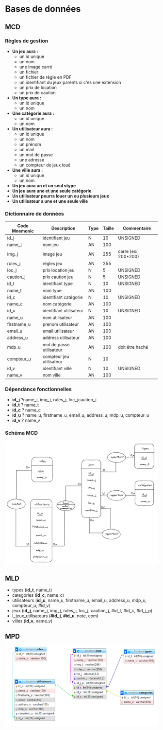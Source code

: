 
# Bases de données
## MCD
### Règles de gestion
+ **Un jeu aura :**
   * un id unique
   * un nom
   * une image carré
   * un fichier
   * un fichier de règle en PDF
   * un identifiant du jeux parents si c'es une extension
   * un prix de location
   * un prix de caution
+ **Un type aura :**
   * un id unique
   * un nom
+ **Une catégorie aura :**
   * un id unique
   * un nom
+ **Un utilisateur aura :**
   * un id unique
   * un nom
   * un prénom
   * un mail
   * un mot de passe
   * une adresse
   * un compteur de jeux loué
+ **Une ville aura :**
   * un id unique
   * un nom
+ **Un jeu aura un et un seul stype**
+ **Un jeu aura une et une seule catégorie**
+ **Un utilisateur pourra louer un ou plusieurs jeux**
+ **Un utilisateur a une et une seule ville**

### Dictionnaire de données
| **Code Mnemonic** | **Description**          | **Type** | **Taille** | **Commentaire**     |
|-------------------|--------------------------|----------|------------|---------------------|
|id_j               | identifiant jeu          | N        | 10         | UNSIGNED            |
|name_j             | nom jeu                  | AN       | 100        |                     |
|img_j              | image jeu                | AN       | 255        | carre (ex: 200*200) |
|rules_j            | règles jeu               | AN       | 255        |                     |
|loc_j              | prix location jeu        | N        | 5          | UNSIGNED            |
|caution_j          | prix caution  jeu        | N        | 5          | UNSIGNED            |
|id_t               | identifiant type         | N        | 10         | UNSIGNED            |
|name_t             | nom type                 | AN       | 100        |                     |
|id_c               | identifiant catégorie    | N        | 10         | UNSIGNED            |
|name_c             | nom catégorie            | AN       | 100        |                     |
|id_u               | identifiant utilisateur  | N        | 10         | UNSIGNED            |
|name_u             | nom utilisateur          | AN       | 100        |                     |
|firstname_u        | prenom utilisateur       | AN       | 100        |                     |
|email_u            | email utilisateur        | AN       | 100        |                     |
|address_u          | address utilisateur      | AN       | 100        |                     |
|mdp_u              | mot de passe utilisateur | AN       | 100        | doit être haché     |
|compteur_u         | compteur jeu utilisateur | N        | 10         |                     |
|id_v               | identifiant ville        | N        | 10         | UNSIGNED            |
|name_v             | nom ville                | AN       | 100        |                     |

### Dépendance fonctionnelles
+ **id_j** ?name_j, img_j, rules_j, loc_jcaution_j
+ **id_t** ? name_t
+ **id_c** ? name_c
+ **id_u** ? name_u, firstname_u, email_u, address_u, mdp_u, compteur_u
+ **id_v** ? name_v

### Schéma MCD
![Schéma MCD](img/mcd.png "MCD")

## MLD
+ types (**id_t**, name_t)
+ categories (**id_c**, name_c)
+ utilisateurs (**id_u**, name_u, firstname_u, email_u, address_u, mdp_u, compteur_u, #id_v)
+ jeux (**id_j**, name_j, img_j, rules_j, loc_j, caution_j, #id_t, #id_c, #id_j_p)
+ l_jeux_utilisateurs (**#id_j**, **#id_u**, note, com)
+ villes (**id_v**, name_v)

## MPD
![Schéma MPD](img/mpd-mysql.png "MPD")
